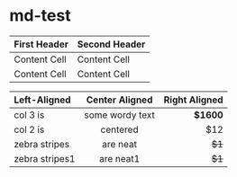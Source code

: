 # md-test

First Header  | Second Header
------------- | -------------
Content Cell  | Content Cell
Content Cell  | Content Cell

| Left-Aligned  | Center Aligned  | Right Aligned |
|:------------- |:---------------:| -------------:|
| col 3 is      | some wordy text |     **$1600** |
| col 2 is      | centered        |         $12   |
| zebra stripes | are neat        |        ~~$1~~ |
| zebra stripes1| are neat1       |        ~~$1~~ |
